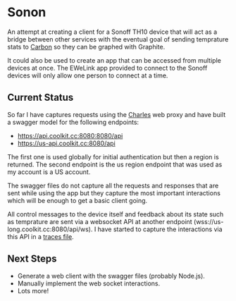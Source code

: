 # Sonon

An attempt at creating a client for a Sonoff TH10 device 
that will act as a bridge between other services
with the eventual goal of sending temprature stats
to [Carbon](https://github.com/graphite-project/carbon) 
so they can be graphed with Graphite.

It could also be used to create an app that
can be accessed from multiple devices at once.
The EWeLink app provided to connect to the 
Sonoff devices will only allow 
one person to connect at a time.

## Current Status

So far I have captures requests using the
[Charles](https://www.charlesproxy.com/)
web proxy and have built a swagger model
for the following endpoints:

- https://api.coolkit.cc:8080:8080/api
- https://us-api.coolkit.cc:8080/api

The first one is used globally for initial
authentication but then a region is returned.
The second endpoint is the us region endpoint
that was used as my account is a US account.

The swagger files do not capture all the
requests and responses that are sent
while using the app but they capture
the most important interactions 
which will be enough to get a basic client going.

All control messages to the device itself
and feedback about its state such as
temprature are sent via a websocket
API at another endpoint
(wss://us-long.coolkit.cc:8080/api/ws).
I have started to capture the interactions
via this API in a [traces file](traces/ws-traces.md).

## Next Steps

- Generate a web client with the swagger files (probably Node.js).
- Manually implement the web socket interactions.
- Lots more!